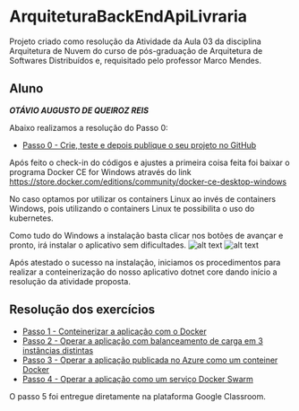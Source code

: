 # ArquiteturaBackEndApiLivraria
Projeto criado como resolução da Atividade da Aula 03 da disciplina Arquitetura de Nuvem do curso de pós-graduação de Arquitetura de Softwares Distribuídos e, requisitado pelo professor Marco Mendes.

## Aluno
**_OTÁVIO AUGUSTO DE QUEIROZ REIS_**


Abaixo realizamos a resolução do Passo 0:
* [Passo 0 - Crie, teste e depois publique o seu projeto no GitHub](Passo0.md)

Após feito o check-in do códigos e ajustes a primeira coisa feita foi baixar o programa Docker CE for Windows através do link <br/>
https://store.docker.com/editions/community/docker-ce-desktop-windows

No caso optamos por utilizar os containers Linux ao invés de containers Windows, pois utilizando o containers Linux te possibilita o uso do kubernetes.

Como tudo do Windows a instalação basta clicar nos botões de avançar e pronto, irá instalar o aplicativo sem dificultades.
![alt text](https://i.snag.gy/c0tCAx.jpg)
![alt text](https://i.snag.gy/7wSkjD.jpg)


Após atestado o sucesso na instalação, iniciamos os procedimentos para realizar a conteinerização do nosso aplicativo dotnet core dando início a resolução da atividade proposta.

## Resolução dos exercícios
* [Passo 1 - Conteinerizar a aplicação com o Docker](Passo1.md)
* [Passo 2 - Operar a aplicação com balanceamento de carga em 3 instâncias distintas](Passo2.md)
* [Passo 3 - Operar a aplicação publicada no Azure como um conteiner Docker](Passo3.md)
* [Passo 4 - Operar a aplicação como um serviço Docker Swarm](Passo4.md)

O passo 5 foi entregue diretamente na plataforma Google Classroom.
